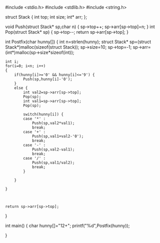 #include <stdio.h>
#include <stdlib.h>
#include <string.h>

struct Stack {
    int top;
    int size;
    int* arr;
};

void Push(struct Stack* sp,char n) {
    sp->top++;
    sp->arr[sp->top]=n;
}
int Pop(struct Stack* sp) {
    sp->top--;
    return sp->arr[sp->top];
}

int Postfix(char hunny[]) {
    int n=strlen(hunny);
    struct Stack* sp=(struct Stack*)malloc(sizeof(struct Stack));
    sp->size=10;
    sp->top=-1;
    sp->arr=(int*)malloc(sp->size*sizeof(int));

    int i;
    for(i=0; i<n; i++)
    {
        if(hunny[i]>='0' && hunny[i]<='9') {
            Push(sp,hunny[i]-'0');
        }
        else {
            int val2=sp->arr[sp->top];
            Pop(sp);
            int val1=sp->arr[sp->top];
            Pop(sp);

            switch(hunny[i]) {
            case '*' :
                Push(sp,val2*val1);
                break;
            case '+' :
                Push(sp,val1+val2-'0');
                break;
            case '-' :
                Push(sp,val2-val1);
                break;
            case '/' :
                Push(sp,val1/val2);
                break;
            }

        }

    }



    return sp->arr[sp->top];




}




int main() {
    char hunny[]="12+";
    printf("%d",Postfix(hunny));




}
